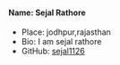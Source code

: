 #### Name: Sejal Rathore
- Place: jodhpur,rajasthan
- Bio: I am sejal rathore
- GitHub: [sejal1126](https://github.com/sejal1126)
